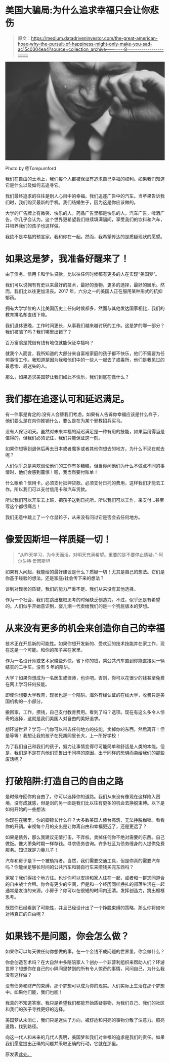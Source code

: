 # 美国大骗局:为什么追求幸福只会让你悲伤

> 原文：<https://medium.datadriveninvestor.com/the-great-american-hoax-why-the-pursuit-of-happiness-might-only-make-you-sad-ac15c0304ea4?source=collection_archive---------8----------------------->

![](img/2ca2cd3b74f4441e1d428a3cdaca00ba.png)

Photo by @Tompumford

我们在自由的土地上，我们每个人都被保证有追求自己幸福的权利。如果我们知道它是什么以及如何去追寻它。

我们最终追求的往往是别人心目中的幸福。我们追逐广告中的汽车。当苹果告诉我们时，我们购买最新的手机。我们结婚生子，因为这是你应该做的。

大学的广告牌上有微笑、快乐的人。药品广告里都是快乐的人。汽车广告，啤酒广告。你几乎会认为，这个世界更希望我们继续填满隔间，享受我们的饮料和汽车，并培养我们的孩子也这样做。

我绝不是幸福的预言家。我和你在一起。然而，我希望传达的是质疑现状的愿望。

# 如果这是梦，我准备好醒来了！

由于债务、信用卡和学生贷款，比以往任何时候都有更多的人在实现“美国梦”。

我们可以说拥有有史以来最好的技术，最好的食物，更多的选择，最好的娱乐。然而，我们比以往更加沮丧。2017 年，六分之一的美国人正在服用某种形式的抗抑郁药。

拥有大学学位的人比美国历史上任何时候都多，然而与其他发达国家相比，我们的教育排名却直线下降。

我们退休更晚，工作时间更长，从事我们越来越讨厌的工作。这是梦的哪一部分？我们被骗了吗？我们哪里出错了？

百万富翁是凭借有钱有地位就能保证幸福吗？

就我个人而言，我所知道的大部分来自富裕家庭的孩子都不快乐，他们不需要为任何事情工作。我知道是因为我和他们中的一些人一起去了戒毒所，他们是我见过的最悲惨、最迷失的人。

那么，如果追求美国梦让我们如此不快乐，我们到底在做什么？

# 我们都在追逐认可和延迟满足。

有一件事是肯定的:没有人会替我们考虑。如果有人告诉你幸福应该是什么样子，他们要么是在向你推销什么，要么是在为某个邪教招兵买马。

没有人保证明天。虽然对未来幸福的延迟满足是一种有用的技能，如果运用得当是值得的，但我们必须记住，我们只能保证这一刻。

如果你想等到退休后再去日本或者魔多或者其他你想去的地方，为什么不现在就去呢？

人们似乎总是喜欢谈论他们的工作有多糟糕，但当你问他们为什么不做点不同的事情时，他们会感到震惊！嗯，我当然要付账单！

什么账单？信用卡。必须支付抵押贷款。必须支付日托的费用，这样我们才能去工作。所以我们可以支付信用卡和汽车贷款。

所以我们可以开车去上班，把孩子送到日托所。所以我们可以工作，来支付…甚至写这个都很痛苦！

我们无意中跳上了一个仓鼠轮子，从来没有问过它是否会去任何地方。

# 像爱因斯坦一样质疑一切！

> “从昨天学习，为今天而活，对明天充满希望。重要的是不要停止质疑。”-阿尔伯特·爱因斯坦

如果有人问起，我能给的最好建议是什么？质疑一切！尤其是自己的想法。它们是你基于经验的想法，还是家庭/社会传下来的想法？

谈到对现状的质疑，我们的能力严重不足。我们从来没有其他选择。

作为一个社会，我们在跳出框框思考的时候缺乏创造力。不过，似乎还是有希望的。人们似乎开始意识到，婴儿潮一代卖给我们的是一个狗屁版本的梦想。

# 从来没有更多的机会来创造你自己的幸福

技术正在开启新的可能性。如果你想开发新的、受欢迎的技术技能并在家工作，现在这是一个可能。和你的孩子呆在家里。

作为一名设计师或艺术家赚些外快。省下你的钱，乘公共汽车直到你能直接买一辆结实的二手车。没有 5 年的陷阱。

大学？如果你想成为一名医生或律师，也许吧。否则，你可以花很少的钱甚至免费在网上学习任何技能。

即使你想要大学教育，现状也是一个陷阱。海外有经认证的在线大学，收费只是美国机构的一小部分。

搬回家，工作，攒钱，自己支付教育费用。看到了吗？选项。现在有这么多令人惊奇的选择，这就是我们美国人对自由的美好追求。

想环游世界？学习一门你可以带去任何地方的技能，卖掉你的东西，然后离开！但是等等！我想让我的孩子在死胡同里长大，上一所好学校！

为了我们自己和我们的孩子，努力让事情变得尽可能简单和舒适是人类的本能。但是，我们是不是在向他们兜售出于同样的原因，出于同样的恐惧而卖给我们的那些废话呢？

# 打破陷阱:打造自己的自由之路

是时候夺回你的自由了。你可以选择你的道路。我们从来没有像现在这样陷入困境，没有成就感，但是剑的另一面是我们比以往有更多的机会去挣脱束缚。以下是如何开始的一些想法:

你现在在哪里，你的脚镣长什么样？大多数美国人债台高筑，无法挣脱枷锁。看看你的开销。审视每个月的支出是让你离自由和幸福更近了，还是更远了？

如果是债务，那么我建议无情打击，不弃权。卖掉任何你不绝对需要的东西。自己做饭。像大萧条时期一样存钱。寻求债务咨询。许多社区为债务缠身的人提供免费服务。知识就是力量儿子！

汽车和房子是下一个被劫持者。当然，我们需要交通工具，但是你真的需要汽车吗？你能坐足够长时间的公共汽车和骑自行车来攒钱买完东西吗？

家呢？我们得找个地方住。也许你可以安排和家人住在一起，或者和一群志同道合的自由战士合租。你会有更少的空间，但是和一个经历同样挣扎的部落生活在一起通常是友谊的来源。小房子？你可以在很短的时间内还清。发挥创造力，跳出框框思考。

既然你已经看到了可能性，并且已经设计出了一个挣脱束缚的策略，那么你将如何对待真正的自由呢？

# 如果钱不是问题，你会怎么做？

如果你可以每天做任何你想做的事，在一个金钱不成问题的世界里，你会做什么？

你会创造艺术吗？在大自然中多陪陪家人？创办一个非营利组织来帮助人们？环游世界？想想你在自己的小隔间里梦到的所有令人惊奇的事情，问问自己，为什么我没有这样做？

没有债务和财产的束缚，那个梦想可以成为你的现实。人们实际上生活在那个梦想中。如果他们能，我们也能！

我真的不知道答案。我只是希望我们都能开始质疑事物，为我们自己、我们的社区和我们的孩子寻找更好的选择。

美国梦从未消亡，我们只是迷失了方向，被舒适和闪亮的事物分散了注意力。照亮道路，找到路径。

向这一代人和未来的几代人表明，美国梦和我们对幸福的追求是我们的责任。如果我们愿意提出正确的问题并采取正确的行动，它就在那里。

原发表[此处。](https://amrank.info/2018/10/19/why-the-pursuit-of-happiness-might-only-make-you-sad/)